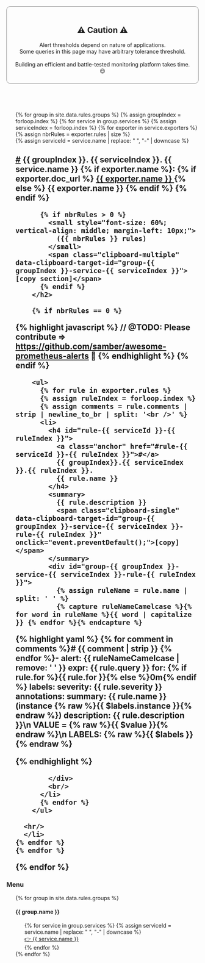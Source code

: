 <style>
  ul {
    list-style: none;
  }
</style>

<!-- CAUTIONS -->
<div style="padding: 20px 20px 10px 20px; border: solid grey 1px; border-radius: 10px;">
  <h2 style="text-align:center;">⚠️ Caution ⚠️</h2>

  <p style="text-align:center;">
    Alert thresholds depend on nature of applications.
    <br>
    Some queries in this page may have arbitrary tolerance threshold.
    <br><br>
    Building an efficient and battle-tested monitoring platform takes time. 😉
  </p>
</div>

<br>
<br>

<h1></h1>

<!-- RULES -->
<ul>
  {% for group in site.data.rules.groups %}
  {% assign groupIndex = forloop.index %}
    {% for service in group.services %}
    {% assign serviceIndex = forloop.index %}
      {% for exporter in service.exporters %}
      {% assign nbrRules = exporter.rules | size %}
      <li>
        {% assign serviceId = service.name | replace: " ", "-" | downcase %}
        <h2 id="{{ serviceId }}">
          <a class="anchor" href="#{{ serviceId }}">#</a>
          {{ groupIndex }}.
          {{ serviceIndex }}.
          {{ service.name }}
          {% if exporter.name %}:
          {% if exporter.doc_url %}
          <a href="{{ exporter.doc_url }}">
            {{ exporter.name }}
          </a>
          {% else %}
          {{ exporter.name }}
          {% endif %}
          {% endif %}

          {% if nbrRules > 0 %}
            <small style="font-size: 60%; vertical-align: middle; margin-left: 10px;">
              ({{ nbrRules }} rules)
            </small>
            <span class="clipboard-multiple" data-clipboard-target-id="group-{{ groupIndex }}-service-{{ serviceIndex }}">[copy section]</span>
          {% endif %}
        </h2>

        {% if nbrRules == 0 %}
  {% highlight javascript %}
  // @TODO: Please contribute => https://github.com/samber/awesome-prometheus-alerts 👋
  {% endhighlight %}
        {% endif %}

        <ul>
          {% for rule in exporter.rules %}
          {% assign ruleIndex = forloop.index %}
          {% assign comments = rule.comments | strip | newline_to_br | split: '<br />' %}
          <li>
            <h4 id="rule-{{ serviceId }}-{{ ruleIndex }}">
              <a class="anchor" href="#rule-{{ serviceId }}-{{ ruleIndex }}">#</a>
              {{ groupIndex}}.{{ serviceIndex }}.{{ ruleIndex }}.
              {{ rule.name }}
            </h4>
            <summary>
              {{ rule.description }}
              <span class="clipboard-single" data-clipboard-target-id="group-{{ groupIndex }}-service-{{ serviceIndex }}-rule-{{ ruleIndex }}" onclick="event.preventDefault();">[copy]</span>
            </summary>
            <div id="group-{{ groupIndex }}-service-{{ serviceIndex }}-rule-{{ ruleIndex }}">
              {% assign ruleName = rule.name | split: ' ' %}
              {% capture ruleNameCamelcase %}{% for word in ruleName %}{{ word | capitalize }} {% endfor %}{% endcapture %}

  {% highlight yaml %}
  {% for comment in comments %}# {{ comment | strip }}
  {% endfor %}- alert: {{ ruleNameCamelcase | remove: ' ' }}
    expr: {{ rule.query }}
    for: {% if rule.for %}{{ rule.for }}{% else %}0m{% endif %}
    labels:
      severity: {{ rule.severity }}
    annotations:
      summary: {{ rule.name }} (instance {% raw %}{{ $labels.instance }}{% endraw %})
      description: {{ rule.description }}\n  VALUE = {% raw %}{{ $value }}{% endraw %}\n  LABELS: {% raw %}{{ $labels }}{% endraw %}

{% endhighlight %}

            </div>
            <br/>
          </li>
          {% endfor %}
        </ul>

      <hr/>
      </li>
    {% endfor %}
    {% endfor %}
  {% endfor %}
</ul>



<!-- NAVBAR -->
<div id="rules-navbar" class="affix">
  <h3>Menu</h3>
  <ul>
    {% for group in site.data.rules.groups %}
      <li>
        <h4>{{ group.name }}</h4>
        <ul>
          {% for service in group.services %}
            {% assign serviceId = service.name | replace: " ", "-" | downcase %}
            <li>
              <a href="#{{ service.name | replace: " ", "-" | downcase }}">
                👉 {{ service.name }}
              </a>
            </li>
          {% endfor %}
        </ul>
      </li>
    {% endfor %}
  </ul>

  <script>
    $('#rules-navbar').affix({offset: {top: 750} }).css('display', 'block');
  </script>
</div>
